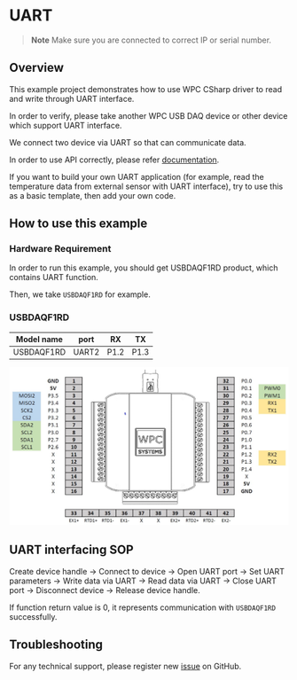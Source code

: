 # UART
> **Note**
> Make sure you are connected to correct IP or serial number.

## Overview

This example project demonstrates how to use WPC CSharp driver to read and write through UART interface.

In order to verify, please take another WPC USB DAQ device or other device which support UART interface.

We connect two device via UART so that can communicate data.

In order to use API correctly, please refer [documentation](https://wpc-systems-ltd.github.io/WPC_CSharp_driver_release/).

If you want to build your own UART application (for example, read the temperature data from external sensor with UART interface), try to use this as a basic template, then add your own code.

## How to use this example

### Hardware Requirement

In order to run this example, you should get USBDAQF1RD product, which contains UART function. 

Then, we take `USBDAQF1RD` for example.

### USBDAQF1RD

|   Model name     | port  | RX   | TX   |
| -----------------|:-----:|:----:|:----:|
| USBDAQF1RD       | UART2 | P1.2 | P1.3 |

<img src="https://github.com/WPC-Systems-Ltd/WPC_CSharp_driver_release/blob/main/Reference/Pinouts/pinout-USBDAQF1RD.JPG" alt="drawing" width="600"/>

## UART interfacing SOP

Create device handle -> Connect to device -> Open UART port -> Set UART parameters -> Write data via UART -> Read data via UART -> Close UART port -> Disconnect device -> Release device handle.

If function return value is 0, it represents communication with `USBDAQF1RD` successfully.

## Troubleshooting

For any technical support, please register new [issue](https://github.com/WPC-Systems-Ltd/WPC_CSharp_driver_release/issues) on GitHub.